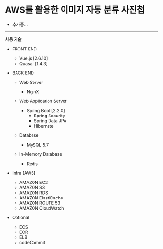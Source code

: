 # AWS를 활용한 이미지 자동 분류 사진첩  

* 추가중...

****
**사용 기술**
+ FRONT END
  + Vue.js [2.6.10]
  + Quasar [1.4.3]
     
+ BACK END
  + Web Server
    + NginX
  
  + Web Application Server
    + Spring Boot [2.2.0]
      + Spring Security
      + Spring Data JPA
      + Hibernate
      
  + Database
    + MySQL 5.7
  
  + In-Memory Database
    + Redis

+ Infra [AWS]
  + AMAZON EC2
  + AMAZON S3
  + AMAZON RDS
  + AMAZON ElastiCache
  + AMAZON ROUTE 53
  + AMAZON CloudWatch
  
+ Optional
  + ECS
  + ECR
  + ELB
  + codeCommit